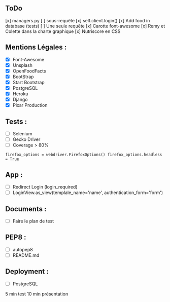 ## ToDo

[x] managers.py
[ ] sous-requête
[x] self.client.login()
[x] Add food in database (tests)
[ ] Une seule requête
[x] Carotte font-awesome
[x] Remy et Colette dans la charte graphique
[x] Nutriscore en CSS

## Mentions Légales :

- [x] Font-Awesome
- [x] Unsplash
- [x] OpenFoodFacts
- [x] BootStrap
- [x] Start Bootstrap
- [x] PostgreSQL
- [x] Heroku
- [x] Django
- [x] Pixar Production

## Tests :

- [ ] Selenium
- [ ] Gecko Driver
- [ ] Coverage > 80%

`
firefox_options = webdriver.FirefoxOptions()
firefox_options.headless = True
`

## App :

- [ ] Redirect Login (login_required)
- [ ] LoginView.as_view(templale_name='name', authentication_form='form')

## Documents :

- [ ] Faire le plan de test

## PEP8 :

- [ ] autopep8
- [ ] README.md

## Deployment :

- [ ] PostgreSQL

5 min test
10 min présentation

